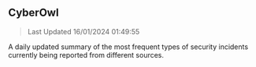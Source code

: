 ## CyberOwl 
> Last Updated 16/01/2024 01:49:55 


A daily updated summary of the most frequent types of security incidents currently being reported from different sources.

